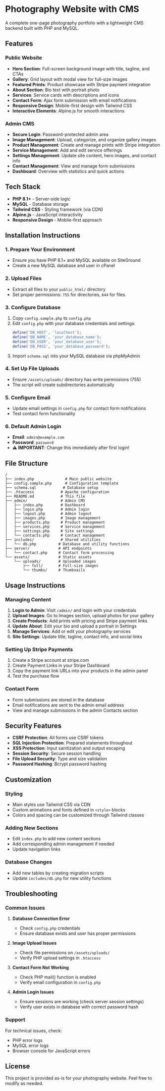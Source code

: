 # Photography Website with CMS

A complete one-page photography portfolio with a lightweight CMS backend built with PHP and MySQL.

## Features

### Public Website
- **Hero Section**: Full-screen background image with title, tagline, and CTAs
- **Gallery**: Grid layout with modal view for full-size images
- **Featured Prints**: Product showcase with Stripe payment integration
- **About Section**: Bio text with portrait photo
- **Services**: Service cards with descriptions and icons
- **Contact Form**: Ajax form submission with email notifications
- **Responsive Design**: Mobile-first design with Tailwind CSS
- **Interactive Elements**: Alpine.js for smooth interactions

### Admin CMS
- **Secure Login**: Password-protected admin area
- **Image Management**: Upload, categorize, and organize gallery images
- **Product Management**: Create and manage prints with Stripe integration
- **Service Management**: Add and edit service offerings
- **Settings Management**: Update site content, hero images, and contact info
- **Contact Management**: View and manage form submissions
- **Dashboard**: Overview with statistics and quick actions

## Tech Stack
- **PHP 8.1+** - Server-side logic
- **MySQL** - Database storage
- **Tailwind CSS** - Styling framework (via CDN)
- **Alpine.js** - JavaScript interactivity
- **Responsive Design** - Mobile-first approach

## Installation Instructions

### 1. Prepare Your Environment
- Ensure you have PHP 8.1+ and MySQL available on SiteGround
- Create a new MySQL database and user in cPanel

### 2. Upload Files
- Extract all files to your `public_html/` directory
- Set proper permissions: `755` for directories, `644` for files

### 3. Configure Database
1. Copy `config.sample.php` to `config.php`
2. Edit `config.php` with your database credentials and settings:
   ```php
   define('DB_HOST', 'localhost');
   define('DB_NAME', 'your_database_name');
   define('DB_USER', 'your_database_user');
   define('DB_PASS', 'your_database_password');
   ```
3. Import `schema.sql` into your MySQL database via phpMyAdmin

### 4. Set Up File Uploads
- Ensure `/assets/uploads/` directory has write permissions (755)
- The script will create subdirectories automatically

### 5. Configure Email
- Update email settings in `config.php` for contact form notifications
- Test contact form functionality

### 6. Default Admin Login
- **Email**: `admin@example.com`
- **Password**: `password`
- **⚠️ IMPORTANT**: Change this immediately after first login!

## File Structure

```
/
├── index.php              # Main public website
├── config.sample.php      # Configuration template
├── schema.sql            # Database setup
├── .htaccess            # Apache configuration
├── README.md            # This file
├── admin/               # Admin CMS
│   ├── index.php        # Dashboard
│   ├── login.php        # Admin login
│   ├── logout.php       # Admin logout
│   ├── images.php       # Image management
│   ├── products.php     # Product management
│   ├── services.php     # Service management
│   ├── settings.php     # Site settings
│   └── contacts.php     # Contact management
├── includes/            # Shared utilities
│   └── db.php          # Database and utility functions
├── server/             # API endpoints
│   └── contact.php     # Contact form processing
└── assets/             # Static assets
    └── uploads/        # Uploaded images
        ├── full/       # Full-size images
        └── thumbs/     # Thumbnails
```

## Usage Instructions

### Managing Content

1. **Login to Admin**: Visit `/admin/` and login with your credentials
2. **Upload Images**: Go to Images section, upload photos for your gallery
3. **Create Products**: Add prints with pricing and Stripe payment links
4. **Update About**: Edit your bio and upload a portrait in Settings
5. **Manage Services**: Add or edit your photography services
6. **Site Settings**: Update title, tagline, contact info, and social links

### Setting Up Stripe Payments

1. Create a Stripe account at stripe.com
2. Create Payment Links in your Stripe Dashboard
3. Copy the payment link URLs into your products in the admin panel
4. Test the purchase flow

### Contact Form

- Form submissions are stored in the database
- Email notifications are sent to the admin email address
- View and manage submissions in the admin Contacts section

## Security Features

- **CSRF Protection**: All forms use CSRF tokens
- **SQL Injection Protection**: Prepared statements throughout
- **XSS Protection**: Input sanitization and output escaping
- **Session Security**: Secure session handling
- **File Upload Security**: Type and size validation
- **Password Hashing**: Bcrypt password hashing

## Customization

### Styling
- Main styles use Tailwind CSS via CDN
- Custom animations and fonts defined in `<style>` blocks
- Colors and spacing can be customized through Tailwind classes

### Adding New Sections
- Edit `index.php` to add new content sections
- Add corresponding admin management if needed
- Update navigation links

### Database Changes
- Add new tables by creating migration scripts
- Update `includes/db.php` for new utility functions

## Troubleshooting

### Common Issues

1. **Database Connection Error**
   - Check `config.php` credentials
   - Ensure database exists and user has proper permissions

2. **Image Upload Issues**
   - Check file permissions on `/assets/uploads/`
   - Verify PHP upload settings in `.htaccess`

3. **Contact Form Not Working**
   - Check PHP mail() function is enabled
   - Verify email configuration in `config.php`

4. **Admin Login Issues**
   - Ensure sessions are working (check server session settings)
   - Verify user exists in database with correct password hash

### Support
For technical issues, check:
- PHP error logs
- MySQL error logs
- Browser console for JavaScript errors

## License
This project is provided as-is for your photography website. Feel free to modify as needed.
